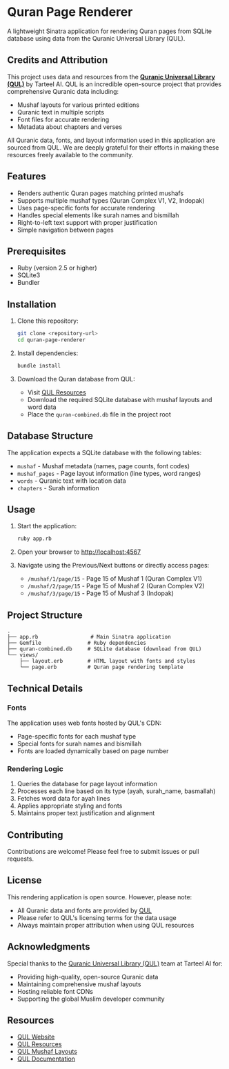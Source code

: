 # Quran Page Renderer

A lightweight Sinatra application for rendering Quran pages from SQLite database using data from the Quranic Universal Library (QUL).

## Credits and Attribution

This project uses data and resources from the **[Quranic Universal Library (QUL)](https://qul.tarteel.ai/)** by Tarteel AI. QUL is an incredible open-source project that provides comprehensive Quranic data including:

- Mushaf layouts for various printed editions
- Quranic text in multiple scripts
- Font files for accurate rendering
- Metadata about chapters and verses

All Quranic data, fonts, and layout information used in this application are sourced from QUL. We are deeply grateful for their efforts in making these resources freely available to the community.

## Features

- Renders authentic Quran pages matching printed mushafs
- Supports multiple mushaf types (Quran Complex V1, V2, Indopak)
- Uses page-specific fonts for accurate rendering
- Handles special elements like surah names and bismillah
- Right-to-left text support with proper justification
- Simple navigation between pages

## Prerequisites

- Ruby (version 2.5 or higher)
- SQLite3
- Bundler

## Installation

1. Clone this repository:

   ```bash
   git clone <repository-url>
   cd quran-page-renderer
   ```

2. Install dependencies:

   ```bash
   bundle install
   ```

3. Download the Quran database from QUL:
   - Visit [QUL Resources](https://qul.tarteel.ai/resources)
   - Download the required SQLite database with mushaf layouts and word data
   - Place the `quran-combined.db` file in the project root

## Database Structure

The application expects a SQLite database with the following tables:

- `mushaf` - Mushaf metadata (names, page counts, font codes)
- `mushaf_pages` - Page layout information (line types, word ranges)
- `words` - Quranic text with location data
- `chapters` - Surah information

## Usage

1. Start the application:

   ```bash
   ruby app.rb
   ```

2. Open your browser to <http://localhost:4567>

3. Navigate using the Previous/Next buttons or directly access pages:
   - `/mushaf/1/page/15` - Page 15 of Mushaf 1 (Quran Complex V1)
   - `/mushaf/2/page/15` - Page 15 of Mushaf 2 (Quran Complex V2)
   - `/mushaf/3/page/15` - Page 15 of Mushaf 3 (Indopak)

## Project Structure

```
.
├── app.rb                 # Main Sinatra application
├── Gemfile               # Ruby dependencies
├── quran-combined.db     # SQLite database (download from QUL)
└── views/
    ├── layout.erb        # HTML layout with fonts and styles
    └── page.erb          # Quran page rendering template
```

## Technical Details

### Fonts

The application uses web fonts hosted by QUL's CDN:

- Page-specific fonts for each mushaf type
- Special fonts for surah names and bismillah
- Fonts are loaded dynamically based on page number

### Rendering Logic

1. Queries the database for page layout information
2. Processes each line based on its type (ayah, surah_name, basmallah)
3. Fetches word data for ayah lines
4. Applies appropriate styling and fonts
5. Maintains proper text justification and alignment

## Contributing

Contributions are welcome! Please feel free to submit issues or pull requests.

## License

This rendering application is open source. However, please note:

- All Quranic data and fonts are provided by [QUL](https://qul.tarteel.ai/)
- Please refer to QUL's licensing terms for the data usage
- Always maintain proper attribution when using QUL resources

## Acknowledgments

Special thanks to the [Quranic Universal Library (QUL)](https://qul.tarteel.ai/) team at Tarteel AI for:

- Providing high-quality, open-source Quranic data
- Maintaining comprehensive mushaf layouts
- Hosting reliable font CDNs
- Supporting the global Muslim developer community

## Resources

- [QUL Website](https://qul.tarteel.ai/)
- [QUL Resources](https://qul.tarteel.ai/resources)
- [QUL Mushaf Layouts](https://qul.tarteel.ai/resources/mushaf-layout)
- [QUL Documentation](https://qul.tarteel.ai/docs)
